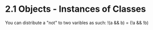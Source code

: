 # 2.1 Objects - Instances of Classes

You can distribute a "not" to two varibles as such:
!(a && b) = (!a && !b)